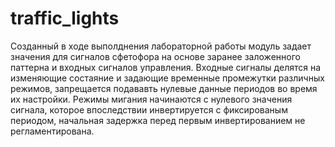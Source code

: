 # traffic_lights
Созданный в ходе выполднения лабораторной работы модуль задает значения для сигналов сфетофора на основе заранее заложенного паттерна и входных сигналов управления. Входные сигналы делятся на изменяющие состаяние и задающие временные промежутки различных режимов, запрещается подававть нулевые данные периодов во время их настройки. Режимы мигания начинаются с нулевого значения сигнала, которое впоследствии инвертируется с фиксированым периодом, начальная задержка перед первым инвертированием не регламентирована.